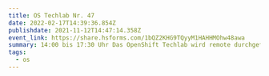 ```yaml
---
title: OS Techlab Nr. 47
date: 2022-02-17T14:39:36.854Z
publishdate: 2021-11-12T14:47:14.358Z
event_link: https://share.hsforms.com/1bQZ2KHG9TQyyM1HAHHMOhw48awa
summary: 14:00 bis 17:30 Uhr Das OpenShift Techlab wird remote durchgeführt.
tags:
  - os
---
```

